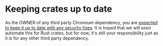 # Keeping crates up to date

As the OWNER of any third party Chromium dependency, you are
[expected to keep it up to date with any security fixes][0]. It is hoped
that we will soon automate this for Rust crates, but for now, it's still
your responsibility just as it is for any other third party dependency.

[0]: https://chromium.googlesource.com/chromium/src/+/main/docs/adding_to_third_party.md#add-owners